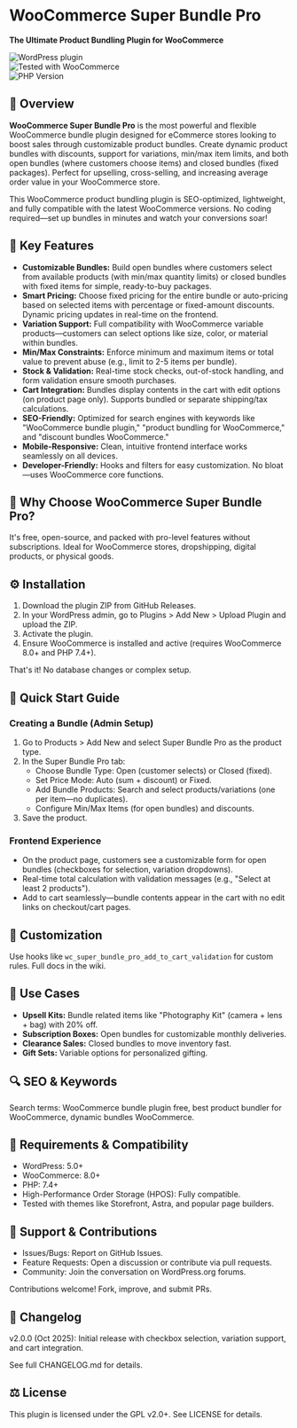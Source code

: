 # WooCommerce Super Bundle Pro  
**The Ultimate Product Bundling Plugin for WooCommerce**

![WordPress plugin](https://img.shields.io/wordpress/plugin/v/woocommerce-super-bundle-pro.svg)  
![Tested with WooCommerce](https://img.shields.io/badge/WooCommerce-8.0%2B-green.svg)  
![PHP Version](https://img.shields.io/badge/PHP-7.4%2B-blue.svg)

## 🚀 Overview  
**WooCommerce Super Bundle Pro** is the most powerful and flexible WooCommerce bundle plugin designed for eCommerce stores looking to boost sales through customizable product bundles. Create dynamic product bundles with discounts, support for variations, min/max item limits, and both open bundles (where customers choose items) and closed bundles (fixed packages). Perfect for upselling, cross-selling, and increasing average order value in your WooCommerce store.

This WooCommerce product bundling plugin is SEO-optimized, lightweight, and fully compatible with the latest WooCommerce versions. No coding required—set up bundles in minutes and watch your conversions soar!

## 🔑 Key Features

- **Customizable Bundles:** Build open bundles where customers select from available products (with min/max quantity limits) or closed bundles with fixed items for simple, ready-to-buy packages.
- **Smart Pricing:** Choose fixed pricing for the entire bundle or auto-pricing based on selected items with percentage or fixed-amount discounts. Dynamic pricing updates in real-time on the frontend.
- **Variation Support:** Full compatibility with WooCommerce variable products—customers can select options like size, color, or material within bundles.
- **Min/Max Constraints:** Enforce minimum and maximum items or total value to prevent abuse (e.g., limit to 2-5 items per bundle).
- **Stock & Validation:** Real-time stock checks, out-of-stock handling, and form validation ensure smooth purchases.
- **Cart Integration:** Bundles display contents in the cart with edit options (on product page only). Supports bundled or separate shipping/tax calculations.
- **SEO-Friendly:** Optimized for search engines with keywords like "WooCommerce bundle plugin," "product bundling for WooCommerce," and "discount bundles WooCommerce."
- **Mobile-Responsive:** Clean, intuitive frontend interface works seamlessly on all devices.
- **Developer-Friendly:** Hooks and filters for easy customization. No bloat—uses WooCommerce core functions.

## 🎯 Why Choose WooCommerce Super Bundle Pro?

It's free, open-source, and packed with pro-level features without subscriptions. Ideal for WooCommerce stores, dropshipping, digital products, or physical goods.

## ⚙️ Installation

1. Download the plugin ZIP from GitHub Releases.
2. In your WordPress admin, go to Plugins > Add New > Upload Plugin and upload the ZIP.
3. Activate the plugin.
4. Ensure WooCommerce is installed and active (requires WooCommerce 8.0+ and PHP 7.4+).

That's it! No database changes or complex setup.

## 🚀 Quick Start Guide

### Creating a Bundle (Admin Setup)

1. Go to Products > Add New and select Super Bundle Pro as the product type.
2. In the Super Bundle Pro tab:
   - Choose Bundle Type: Open (customer selects) or Closed (fixed).
   - Set Price Mode: Auto (sum + discount) or Fixed.
   - Add Bundle Products: Search and select products/variations (one per item—no duplicates).
   - Configure Min/Max Items (for open bundles) and discounts.
3. Save the product.

### Frontend Experience

- On the product page, customers see a customizable form for open bundles (checkboxes for selection, variation dropdowns).
- Real-time total calculation with validation messages (e.g., "Select at least 2 products").
- Add to cart seamlessly—bundle contents appear in the cart with no edit links on checkout/cart pages.

## 🧩 Customization

Use hooks like `wc_super_bundle_pro_add_to_cart_validation` for custom rules. Full docs in the wiki.

## 💼 Use Cases

- **Upsell Kits:** Bundle related items like "Photography Kit" (camera + lens + bag) with 20% off.
- **Subscription Boxes:** Open bundles for customizable monthly deliveries.
- **Clearance Sales:** Closed bundles to move inventory fast.
- **Gift Sets:** Variable options for personalized gifting.

## 🔍 SEO & Keywords

Search terms: WooCommerce bundle plugin free, best product bundler for WooCommerce, dynamic bundles WooCommerce.

## 🧠 Requirements & Compatibility

- WordPress: 5.0+
- WooCommerce: 8.0+
- PHP: 7.4+
- High-Performance Order Storage (HPOS): Fully compatible.
- Tested with themes like Storefront, Astra, and popular page builders.

## 🤝 Support & Contributions

- Issues/Bugs: Report on GitHub Issues.
- Feature Requests: Open a discussion or contribute via pull requests.
- Community: Join the conversation on WordPress.org forums.

Contributions welcome! Fork, improve, and submit PRs.

## 📝 Changelog

v2.0.0 (Oct 2025): Initial release with checkbox selection, variation support, and cart integration.

See full CHANGELOG.md for details.

## ⚖️ License

This plugin is licensed under the GPL v2.0+. See LICENSE for details.
